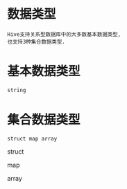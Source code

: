 
# 数据类型

    Hive支持关系型数据库中的大多数基本数据类型,
    也支持3种集合数据类型.

# 基本数据类型
  
    string
    
      
# 集合数据类型

    struct map array
    
struct 

map 

array







              